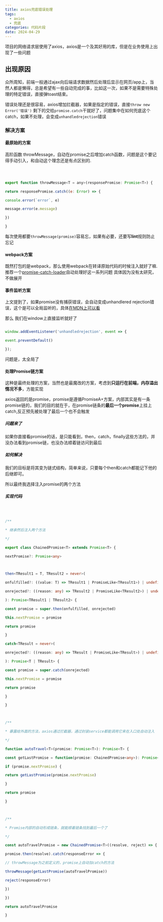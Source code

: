 ```yaml
---
title: axios兜底错误处理
tags:
  - axios
  - 兜底
categories: 代码片段
date: 2024-04-29
---
```


项目的网络请求层使用了axios，axios是一个及其好用的库，但是在业务使用上出现了一些问题

  

## 出现原因

众所周知，前端一般通过ajax向后端请求数据然后处理后显示在网页/app上，当然人都是懒得，总是希望有一些自动完成的事，比如这一次，如果不是需要特殊处理的特定错误，直接弹toast结束。

  

错误处理还是很容易，axios增加拦截器，如果是指定的错误，直接```throw new Error('错误')``` 剩下的交给```promise.catch```干就好了，问题集中在如何兜底这个catch，如果不处理，会变成```unhandledrejection```错误

  

### 解决方案

#### 最原始的方案

高阶函数 throwMessage，自动在promise之后增加catch函数，问题是这个要记得手动引入，和自动这个理念还是有点区别的.

  

```javascript

  

export function throwMessage<T = any>(responsePromise: Promise<T>) {

return responsePromise.catch((e: Error) => {

console.error(`error`, e)

message.error(e.message)

})

}

```

  

每次使用都要```throwMessage(promise)```容易忘，如果有必要，还要写**lint**规则防止忘记

  

#### webpack方案

既然打包的是webpack，那么使用webpack在转译原始代码的时候注入就好了嘛. 推荐一个[promise-catch-loader](https://github.com/xuqiang521/promise-catch-loader)自动处理好这一系列问题 具体因为没有太研究，不做展开

  
  

#### 事件监听方案

上文提到了，如果promise没有捕获错误，会自动变成unhandlered rejection错误，这个是可以全局监听的，具体[在MDN上可以看](https://developer.mozilla.org/zh-CN/docs/Web/Events/unhandledrejection)

  

那么 我们在window上直接监听就好了

  

```javascript

window.addEventListener('unhandledrejection', event => {

event.preventDefault()

});

```

问题是，太全局了

  
  

#### 处理Promise链方案

这种是最终处理的方案，当然也是最魔改的方案，考虑到**只运行在前端，内存溢出情况不多**，方能实现

  

axios返回的是promise，promise是遵循PromiseA+方案，内部其实是有一条promise链的，我们的目的就在于，在promise链条的**最后一个promise**上挂上catch,反正预先被处理了最后一个也不会触发

  

##### 问题来了

如果你直接看promise的话，是只能看到，then，catch，finally这些方法的，并没办法看到promise链，也没办法顺着链访问到最后

  

##### 如何解决

我们的目标是将其变为链式结构，简单来说，只要每个then和catch都能记下他的后继即可。

所以最终我选择注入promise的两个方法

  

##### 实现代码

  

```typescript

  

/**

* 继承然后注入两个方法

*/

export class ChainedPromise<T> extends Promise<T> {

nextPromise?: Promise<any>

  

then<TResult1 = T, TResult2 = never>(

onfulfilled?: ((value: T) => TResult1 | PromiseLike<TResult1>) | undefined | null,

onrejected?: ((reason: any) => TResult2 | PromiseLike<TResult2>) | undefined | null,

): Promise<TResult1 | TResult2> {

const promise = super.then(onfulfilled, onrejected)

this.nextPromise = promise

return promise

}

catch<TResult = never>(

onrejected?: ((reason: any) => TResult | PromiseLike<TResult>) | undefined | null,

): Promise<T | TResult> {

const promise = super.catch(onrejected)

this.nextPromise = promise

return promise

}

}

  

/**

* 暴露给外面的方法，axios通过拦截器，通过封装service都能调用它来在入口处自动注入

*/

function autoTravel<T>(promise: Promise<T>): Promise<T> {

const getLastPromise = function(promise: ChainedPromise<any>): Promise<any> {

if (promise.nextPromise) {

return getLastPromise(promise.nextPromise)

}

return promise

}

  

/**

* Promise内部的自动形成链条，就能顺着链条找到最后一个了

*/

const autoTravelPromise = new ChainedPromise<T>((resolve, reject) => {

promise.then(resolve).catch(responseError => {

// throwMessage为之前定义的，promise上自动加catch的方法

throwMessage(getLastPromise(autoTravelPromise))

reject(responseError)

})

})

return autoTravelPromise

}

  
  

```